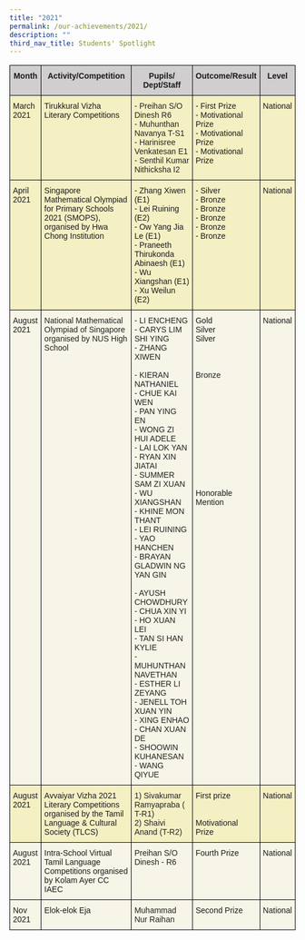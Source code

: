 ```yaml
---
title: "2021"
permalink: /our-achievements/2021/
description: ""
third_nav_title: Students' Spotlight
---
```



<style type="text/css">
.tg  {border-collapse:collapse;border-spacing:0;}
.tg td{border-color:black;border-style:solid;border-width:1px;font-family:Arial, sans-serif;font-size:14px;
  overflow:hidden;padding:10px 5px;word-break:normal;}
.tg th{border-color:black;border-style:solid;border-width:1px;font-family:Arial, sans-serif;font-size:14px;
  font-weight:normal;overflow:hidden;padding:10px 5px;word-break:normal;}
.tg .tg-0zb7{background-color:#F6F5E7;text-align:left;vertical-align:top}
.tg .tg-a0y3{background-color:#F5F0C3;text-align:left;vertical-align:top}
.tg .tg-n5a3{background-color:#D0CECE;font-weight:bold;text-align:center;vertical-align:top}
.tg .tg-wbnt{background-color:#F5F0C3;color:#222;text-align:left;vertical-align:top}
.tg .tg-igzl{background-color:#F6F5E7;color:#222;text-align:left;vertical-align:top}
</style>
<table class="tg">
<thead>
  <tr>
    <th class="tg-n5a3">Month</th>
    <th class="tg-n5a3">Activity/Competition</th>
    <th class="tg-n5a3">Pupils/ Dept/Staff</th>
    <th class="tg-n5a3">Outcome/Result</th>
    <th class="tg-n5a3">Level</th>
  </tr>
</thead>
<tbody>
  <tr>
    <td class="tg-a0y3">March 2021</td>
    <td class="tg-a0y3">Tirukkural Vizha Literary Competitions</td>
    <td class="tg-wbnt"><span style="color:#222">- Preihan S/O Dinesh R6</span><br>- Muhunthan Navanya T-S1<br>- Harinisree Venkatesan E1<br>- Senthil Kumar Nithicksha I2  </td>
    <td class="tg-a0y3">- First Prize<br>- Motivational Prize<br>- Motivational Prize <br>- Motivational Prize</td>
    <td class="tg-a0y3">National</td>
  </tr>
  <tr>
    <td class="tg-a0y3">April 2021</td>
    <td class="tg-a0y3">Singapore Mathematical Olympiad for Primary Schools 2021 (SMOPS), organised by Hwa Chong Institution</td>
    <td class="tg-a0y3">- Zhang Xiwen (E1)<br>- Lei Ruining (E2)<br>- Ow Yang Jia Le (E1)<br>- Praneeth Thirukonda Abinaesh (E1)<br>- Wu Xiangshan (E1) <br>- Xu Weilun (E2)</td>
    <td class="tg-a0y3">- Silver<br>- Bronze<br>- Bronze<br>- Bronze<br>- Bronze<br>- Bronze</td>
    <td class="tg-a0y3">National                                                                                                                                                            </td>
  </tr>
  <tr>
    <td class="tg-0zb7"> August 2021</td>
    <td class="tg-igzl"><span style="color:#222">National Mathematical Olympiad of Singapore organised by NUS High School</span></td>
    <td class="tg-igzl"><span style="color:#222">- LI ENCHENG </span><br><span style="color:#222">- CARYS LIM SHI YING </span><br><span style="color:#222">- ZHANG XIWEN </span><br><br><span style="color:#222">- KIERAN NATHANIEL </span><br><span style="color:#222">- CHUE KAI WEN </span><br><span style="color:#222">- PAN YING EN </span><br><span style="color:#222">- WONG ZI HUI ADELE </span><br><span style="color:#222">- LAI LOK YAN </span><br><span style="color:#222">- RYAN XIN JIATAI </span><br><span style="color:#222">- SUMMER SAM ZI XUAN </span><br><span style="color:#222">- WU XIANGSHAN </span><br><span style="color:#222">- KHINE MON THANT</span><br><span style="color:#222">- LEI RUINING </span><br><span style="color:#222">- YAO HANCHEN</span><br><span style="color:#222">- BRAYAN GLADWIN NG YAN GIN </span><br><span style="color:#222"> </span><br><span style="color:#222">- AYUSH CHOWDHURY </span><br><span style="color:#222">- CHUA XIN YI </span><br><span style="color:#222">- HO XUAN LEI </span><br><span style="color:#222">- TAN SI HAN KYLIE </span><br><span style="color:#222">- MUHUNTHAN NAVETHAN </span><br><span style="color:#222">- ESTHER LI ZEYANG </span><br><span style="color:#222">- JENELL TOH XUAN YIN </span><br><span style="color:#222">- XING ENHAO </span><br><span style="color:#222">- CHAN XUAN DE </span><br><span style="color:#222">- SHOOWIN KUHANESAN </span><br>- WANG QIYUE </td>
    <td class="tg-0zb7">Gold<br>Silver<br>Silver<br><br><br> <br><span style="color:#222">Bronze</span><br> <br><br><br><br><br><br><br><br><br><br><br><br>Honorable Mention<br><br></td>
    <td class="tg-0zb7">National</td>
  </tr>
  <tr>
    <td class="tg-a0y3">August 2021</td>
    <td class="tg-a0y3">Avvaiyar Vizha 2021 Literary Competitions organised by the Tamil Language &amp; Cultural Society (TLCS)</td>
    <td class="tg-wbnt"><span style="color:#222">1) Sivakumar Ramyapraba ( T-R1)</span><br><span style="color:#222">2) Shaivi Anand (T-R2)</span></td>
    <td class="tg-a0y3">First prize<br><br><br>Motivational Prize</td>
    <td class="tg-a0y3">National<br> <br> <br> <br> <br> </td>
  </tr>
  <tr>
    <td class="tg-0zb7">August 2021</td>
    <td class="tg-0zb7">Intra-School Virtual  Tamil Language Competitions organised  by Kolam Ayer CC IAEC</td>
    <td class="tg-igzl"><span style="color:#222">Preihan S/O Dinesh - R6</span></td>
    <td class="tg-0zb7"> Fourth Prize</td>
    <td class="tg-0zb7">National                                                                                                                        </td>
  </tr>
  <tr>
    <td class="tg-0zb7">Nov<br>2021</td>
    <td class="tg-0zb7">Elok-elok Eja</td>
    <td class="tg-igzl">Muhammad Nur Raihan<br></td>
    <td class="tg-0zb7">Second Prize<br></td>
    <td class="tg-0zb7">National</td>
  </tr>
</tbody>
</table>